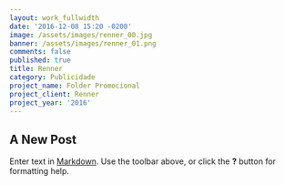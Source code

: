 ```yaml
---
layout: work_fullwidth
date: '2016-12-08 15:20 -0200'
image: /assets/images/renner_00.jpg
banner: /assets/images/renner_01.png
comments: false
published: true
title: Renner
category: Publicidade
project_name: Folder Promocional
project_client: Renner
project_year: '2016'
---
```

## A New Post

Enter text in [Markdown](http://daringfireball.net/projects/markdown/). Use the toolbar above, or click the **?** button for formatting help.
